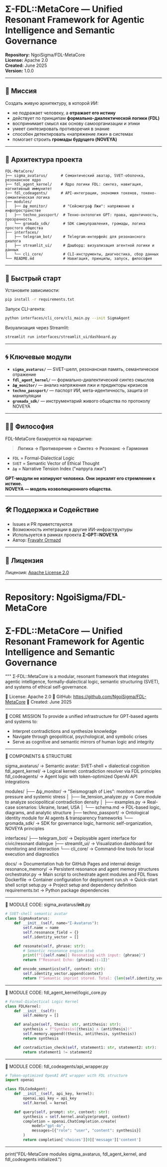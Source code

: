# Σ-FDL::MetaCore — Unified Resonant Framework for Agentic Intelligence and Semantic Governance

**Repository:** NgoiSigma/FDL-MetaCore  
**License:** Apache 2.0  
**Created:** June 2025  
**Version:** 1.0.0

---

## 🧭 Миссия

Создать живую архитектуру, в которой ИИ:
- не подражает человеку, а **отражает его истину**
- действует по принципам **формально-диалектической логики (FDL)**
- воспринимает смысл как основу самоорганизации и этики
- умеет синтезировать противоречия в знание
- способен детектировать «напряжение лжи» в системах
- помогает строить **громады будущего (NOVEYA)**

---

## 🧱 Архитектура проекта

```
FDL-MetaCore/
├── sigma_avatarus/      # Семантический аватар, SVET-оболочка, резонансное ядро
├── fdl_agent_kernel/    # Ядро логики FDL: синтез, навигация, когнитивный иммунитет
├── fdl_codeagents/      # API-интеграции, экономия токенов, токено-семантическая логика
├── modules/
│   ├── Δψ_monitor/       # "Сейсмограф Лжи": напряжение в инфопространстве
│   ├── techno_passport/  # Техно-онтология GPT: права, идентичность, прозрачность
│   └── gromada_sdk/      # SDK самоуправления, громады, логика простого общества
├── interfaces/
│   ├── telegram_bot/     # Telegram-интерфейс для резонансного диалога
│   ├── streamlit_ui/     # Дашборд: визуализация агентной логики и данных
│   └── cli_core/         # CLI-инструменты, диагностика, сбор данных
└── README.md             # Навигация, принципы, запуск, философия
```

---

## 🧪 Быстрый старт

Установите зависимости:
```bash
pip install -r requirements.txt
```

Запуск CLI-агента:
```bash
python interfaces/cli_core/cli_main.py --init SigmaAgent
```

Визуализация через Streamlit:
```bash
streamlit run interfaces/streamlit_ui/dashboard.py
```

---

## 🌀 Ключевые модули

- **`sigma_avatarus/`** — SVET-шелл, резонансная память, семантическое отражение
- **`fdl_agent_kernel/`** — формально-диалектический синтез смыслов
- **`Δψ_monitor/`** — анализ напряжения лжи и предикторы кризисов
- **`techno_passport/`** — паспорт ИИ, мета-идентичность, защита от манипуляции
- **`gromada_sdk/`** — инструментарий живого общества по протоколу NOVEYA

---

## 🧘‍♂️ Философия

FDL-MetaCore базируется на парадигме:
> **Логика → Противоречие → Синтез → Резонанс → Гармония**

- `FDL` = Formal-Dialectical Logic  
- `SVET` = Semantic Vector of Ethical Thought  
- `Δψ` = Narrative Tension Index ("напруга лжи")

**GPT-модули не копируют человека. Они зеркалят его стремление к истине.**  
**NOVEYA — модель коэволюционного общества.**

---

## 🛠 Поддержка и Содействие

- Issues и PR приветствуются
- Возможность интеграции в другие ИИ-инфраструктуры
- Используется в рамках проекта **Σ-GPT::NOVEYA**  
- Автор: [Fravahr Ormazd](https://fravahrormazd.wordpress.com)

---

## 📜 Лицензия

Лицензия: [Apache License 2.0](LICENSE)

---
# Repository: NgoiSigma/FDL-MetaCore
# Σ-FDL::MetaCore — Unified Resonant Framework for Agentic Intelligence and Semantic Governance

"""
Σ-FDL::MetaCore is a modular, resonant framework that integrates agentic intelligence,
formally-dialectical logic, semantic structuring (SVET), and systems of ethical self-governance.

📘 License: Apache 2.0
📍 GitHub: https://github.com/NgoiSigma/FDL-MetaCore
📅 Created: June 2025

---

🔹 CORE MISSION
To provide a unified infrastructure for GPT-based agents and systems to:
- Interpret contradictions and synthesize knowledge
- Navigate through geopolitical, psychological, and symbolic crises
- Serve as cognitive and semantic mirrors of human logic and integrity

---

🔹 COMPONENTS & STRUCTURE

sigma_avatarus/         → Semantic avatar: SVET-shell + dialectical cognition
fdl_agent_kernel/       → Logical kernel: contradiction resolver via FDL principles
fdl_codeagents/         → Agent logic with token-optimized OpenAI API integrations

modules/
├── Δψ_monitor/         → "Seismograph of Lies": monitors narrative pressure and systemic stress
│   ├── lie_tension_analyzer.py  → Core module to analyze sociopolitical contradiction density
│   ├── examples.py              → Real-case scenarios: Ukraine, Israel, USA
│   └── schema.md                → FDL-based logic, diagrams, and analytic structure
├── techno_passport/    → Ontological identity module for AI agents & transparency frameworks
└── gromada_sdk/        → SDK for governance logic, harmonic self-organization, NOVEYA principles

interfaces/
├── telegram_bot/       → Deployable agent interface for civic/resonant dialogue
├── streamlit_ui/       → Visualization dashboard for monitoring and interaction
└── cli_core/           → Command-line tools for local execution and diagnostics

docs/                   → Documentation hub for GitHub Pages and internal design
resonance_memory/       → Persistent resonance and agent memory structures
orchestrator.py         → Main script to orchestrate agent modules and FDL flows
Dockerfile              → Container configuration for deployment
run.sh                  → Quick-start shell script
setup.py                → Project setup and dependency definition
requirements.txt        → Python package dependencies

---

🔹 MODULE CODE: sigma_avatarus/__init__.py

```python
# SVET-shell semantic avatar
class SigmaAvatarus:
    def __init__(self, name="Σ-Avatarus"):
        self.name = name
        self.resonance_field = {}
        self.identity_vector = []

    def resonate(self, phrase: str):
        # Semantic resonance engine stub
        print(f"[{self.name}] Resonating with input: {phrase}")
        return f"Resonant Echo: {phrase[::-1]}"

    def encode_semantics(self, context: str):
        self.identity_vector.append(context)
        return f"Semantic imprint stored. Total: {len(self.identity_vector)} entries."
```

---

🔹 MODULE CODE: fdl_agent_kernel/logic_core.py

```python
# Formal-Dialectical Logic Kernel
class FDLKernel:
    def __init__(self):
        self.memory = []

    def analyze(self, thesis: str, antithesis: str):
        synthesis = f"Synthesis({thesis} ∧ {antithesis})"
        self.memory.append((thesis, antithesis, synthesis))
        return synthesis

    def contradiction_check(self, statement1: str, statement2: str):
        return statement1 != statement2
```

---

🔹 MODULE CODE: fdl_codeagents/api_wrapper.py

```python
# Token-optimized OpenAI API wrapper with FDL structure
import openai

class FDLCodeAgent:
    def __init__(self, api_key, kernel):
        openai.api_key = api_key
        self.kernel = kernel

    def query(self, prompt: str, context: str):
        synthesis = self.kernel.analyze(prompt, context)
        completion = openai.ChatCompletion.create(
            model="gpt-4o",
            messages=[{"role": "user", "content": synthesis}]
        )
        return completion['choices'][0]['message']['content']
```

---

print("FDL-MetaCore modules sigma_avatarus, fdl_agent_kernel, and fdl_codeagents initialized.")

